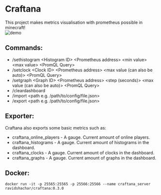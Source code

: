 Craftana  
=========

This project makes metrics visualisation with prometheus possible in minecraft!  
![demo](https://i.imgur.com/VkbUiq3.gif)

Commands:  
---------
* /sethistogram \<Histogram ID\> \<Prometheus address\> \<min value\> \<max value\> \<PromQL Query\>
* /setclock \<Clock ID\> \<Prometheus address\> \<max value (can also be auto)\> \<PromQL Query\>  
* /setgraph \<Graph ID\> \<Prometheus address\> \<step (seconds)\> \<max value (can also be auto)\> \<PromQL Query\>  
* /cleardashboard  
* /import \<path e.g. /path/to/config/file.json\>  
* /export \<path e.g. /path/to/config/file.json\>  
  
Exporter:  
---------
Craftana also exports some basic metrics such as:  
* craftana_online_players - A gauge. Current amount of online players.  
* craftana_histograms - A gauge. Current amount of histograms in the dashboard.  
* craftana_clocks - A gauge. Current amount of clocks in the dashboard.  
* craftana_graphs - A gauge. Current amount of graphs in the dashboard.  
  
Docker:
-------
```
docker run -it -p 25565:25565 -p 25566:25566 --name craftana_server ravidshachar/craftana:0.3.0
```  
